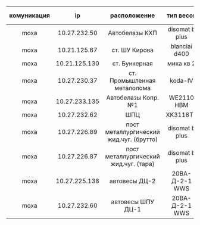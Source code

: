 |  комуникация |      ip        | расположение                              |  тип весов     | id scale     | password     |
| :----------: | :----------:   | :----------:                              | :----------:   | :----------: | :----------: |
|   moxa       | 10.27.232.50   | Автобелазы КХП                            | disomat b plus | 450          | moxa         |
|   moxa       | 10.21.125.67   | ст. ШУ Кирова                             | blanciai d400  | 888          | moxa         |
|   moxa       | 10.21.125.130  | ст. Бункерная                             | мика кв 2      | 880          | moxa         |
|   moxa       | 10.27.230.37   | ст. Промышленная металолома               | koda-IV        | 810          | moxa         |
|   moxa       | 10.27.233.135  | Автобелазы Копр.№1                        | WE2110 HBM     | 804          | moxa         |
|   moxa       | 10.27.232.62   | ШПЦ                                       | XK3118T1       | 1257         | moxa         |
|   moxa       | 10.27.226.89   | пост металлургический жид.чуг. (брутто)   | disomat b plus | 801          | moxa         |
|   moxa       | 10.27.226.87   | пост металлургический жид.чуг. (тара)     | disomat b plus | 802          | moxa         |
|   moxa       | 10.27.225.138  | автовесы ДЦ-2                             | 20ВА-Д-2-1 WWS | 1569         | moxa         |
|   moxa       | 10.27.232.60   | автовесы ШПУ ДЦ-1                         | 20ВА-Д-2-1 WWS | 1612         | moxa         |
